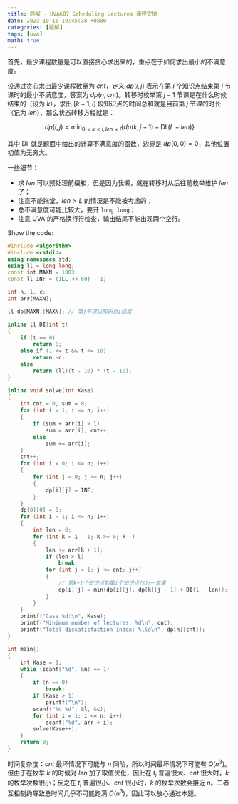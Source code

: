 ```yaml
---
title: 题解 - UVA607 Scheduling Lectures 课程安排
date: 2023-10-16 19:45:38 +0800
categories: [题解]
tags: [uva]
math: true
---
```


首先，最少课程数量是可以直接贪心求出来的，重点在于如何求出最小的不满意度。

设通过贪心求出最少课程数量为 $cnt$，定义 $dp(i,j)$ 表示在第 $i$ 个知识点结束第 $j$ 节课时的最小不满意度，答案为 $dp(n,cnt)$。转移时枚举第 $j-1$ 节课是在什么时候结束的（设为 $k$），求出 $[k+1,i]$ 段知识点的时间总和就是目前第 $j$ 节课的时长（记为 $len$），那么状态转移方程就是：

$$
dp(i,j)= \min_{0 \leq k < i,len \leq l}\{dp(k,j-1)+\operatorname{DI}(L-len)\}
$$

其中 $\operatorname{DI}$ 就是题面中给出的计算不满意度的函数，边界是 $dp(0,0)=0$，其他位置初值为无穷大。

一些细节：

- 求 $len$ 可以预处理前缀和，但是因为我懒，就在转移时从后往前枚举维护 $len$ 了；
- 注意不能拖堂，$len>L$ 的情况是不能被考虑的；
- 总不满意度可能比较大，要开 `long long`；
- 注意 UVA 的严格换行符检查，输出结尾不能出现两个空行。

Show the code:

```c++
#include <algorithm>
#include <cstdio>
using namespace std;
using ll = long long;
const int MAXN = 1003;
const ll INF = (1LL << 60) - 1;

int n, l, c;
int arr[MAXN];

ll dp[MAXN][MAXN]; // 第j节课以知识点i结尾

inline ll DI(int t)
{
    if (t == 0)
        return 0;
    else if (1 <= t && t <= 10)
        return -c;
    else
        return (ll)(t - 10) * (t - 10);
}

inline void solve(int Kase)
{
    int cnt = 0, sum = 0;
    for (int i = 1; i <= n; i++)
    {
        if (sum + arr[i] > l)
            sum = arr[i], cnt++;
        else
            sum += arr[i];
    }
    cnt++;
    for (int i = 0; i <= n; i++)
    {
        for (int j = 0; j <= n; j++)
        {
            dp[i][j] = INF;
        }
    }
    dp[0][0] = 0;
    for (int i = 1; i <= n; i++)
    {
        int len = 0;
        for (int k = i - 1; k >= 0; k--)
        {
            len += arr[k + 1];
            if (len > l)
                break;
            for (int j = 1; j <= cnt; j++)
            {
                // 第k+1个知识点到第i个知识点作为一堂课
                dp[i][j] = min(dp[i][j], dp[k][j - 1] + DI(l - len));
            }
        }
    }
    printf("Case %d:\n", Kase);
    printf("Minimum number of lectures: %d\n", cnt);
    printf("Total dissatisfaction index: %lld\n", dp[n][cnt]);
}

int main()
{
    int Kase = 1;
    while (scanf("%d", &n) == 1)
    {
        if (n == 0)
            break;
        if (Kase > 1)
            printf("\n");
        scanf("%d %d", &l, &c);
        for (int i = 1; i <= n; i++)
            scanf("%d", arr + i);
        solve(Kase++);
    }
    return 0;
}
```

时间复杂度：$cnt$ 最坏情况下可能与 $n$ 同阶，所以时间最坏情况下可能有 $O(n^3)$。但由于在枚举 $k$ 的时候对 $len$ 加了取值优化，因此在 $t_i$ 普遍很大、$cnt$ 很大时，$k$ 的枚举次数很小；反之在 $t_i$ 普遍很小、$cnt$ 很小时，$k$ 的枚举次数会接近 $n$。二者互相制约导致总时间几乎不可能跑满 $O(n^3)$，因此可以放心通过本题。
